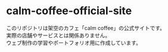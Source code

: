 # calm-coffee-official-site

このリポジトリは架空のカフェ「calm coffee」の公式サイトです。  
実際の店舗やサービスとは関係ありません。  
ウェブ制作の学習やポートフォリオ用に作成しています。
